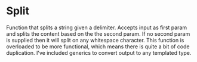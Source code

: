 # Split
Function that splits a string given a delimiter. Accepts input as first param and splits the content based on the the second param. If no second param is supplied then it will split on any whitespace character.  This function is overloaded to be more functional, which means there is quite a bit of code duplication. I've included generics to convert output to any templated type.
